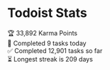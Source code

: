 
# Todoist Stats

<!-- TODO-IST:START -->
🏆  33,892 Karma Points           
🌸  Completed 9 tasks today           
✅  Completed 12,901 tasks so far           
⏳  Longest streak is 209 days
<!-- TODO-IST:END -->
